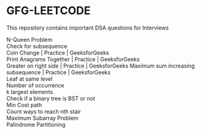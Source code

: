 # GFG-LEETCODE

This repository contains important DSA questions for Interviews

N-Queen Problem<br/>
Check for subsequence<br/>
Coin Change | Practice | GeeksforGeeks<br/>
Print Anagrams Together | Practice | GeeksforGeeks<br/>
Greater on right side | Practice | GeeksforGeeks Maximum sum increasing subsequence | Practice | GeeksforGeeks<br/>
Leaf at same level<br/>
Number of occurrence<br/>
k largest elements<br/>
Check if a binary tree is BST or not<br/>
Min Cost path<br/>
Count ways to reach nth stair<br/>
Maximum Subarray Problem<br/>
Palindrome Partitioning<br/>
